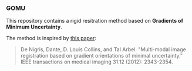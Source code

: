 ### GOMU ###
This repository contains a rigid resitration method based on **Gradients of Minimum Uncertainty**.

The method is inspired by [this paper](https://ieeexplore.ieee.org/abstract/document/6298013):

>De Nigris, Dante, D. Louis Collins, and Tal Arbel. "Multi-modal image registration based on gradient orientations of minimal uncertainty." IEEE transactions on medical imaging 31.12 (2012): 2343-2354.